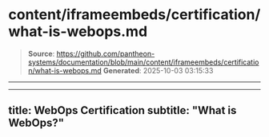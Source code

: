 # content/iframeembeds/certification/what-is-webops.md

> **Source**: https://github.com/pantheon-systems/documentation/blob/main/content/iframeembeds/certification/what-is-webops.md
> **Generated**: 2025-10-03 03:15:33

---

---
title: WebOps Certification
subtitle: "What is WebOps?"
---

<Partial file="certification-guide/what-is-webops.md" />
